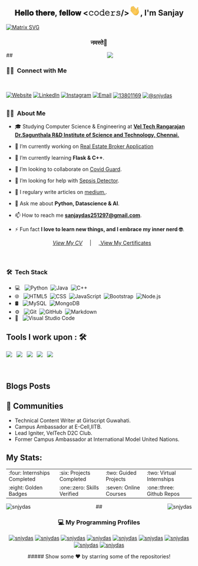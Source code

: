 <h2 align="center"> 𝐇𝐞𝐥𝐥𝐨 𝐭𝐡𝐞𝐫𝐞, 𝐟𝐞𝐥𝐥𝐨𝐰 <𝚌𝚘𝚍𝚎𝚛𝚜/><img src="https://raw.githubusercontent.com/ABSphreak/ABSphreak/master/gifs/Hi.gif" width="30px">, I'm Sanjay</h2>

[![Matrix SVG](https://raw.githubusercontent.com/rodrigograca31/rodrigograca31/master/matrix.svg)](https://www.youtube.com/watch?v=SDkAGkd4NLc)

<h3 align="center">नमस्ते🙏 </h3>
 
<img align='right' src="https://media.giphy.com/media/M9gbBd9nbDrOTu1Mqx/giphy.gif" width="230">
## <h3> 🤝🏻 &nbsp;Connect with Me </h3>
<br>
<p align="left">
<a href="https://mayank-bajaj.me/"><img alt="Website" src="https://img.shields.io/badge/Website-www.mayankbajaj.me-blue?style=flat-square&logo=google-chrome"></a>
<a href="https://linkedin.com/in/snjydas"><img alt="LinkedIn" src="https://img.shields.io/badge/LinkedIn-snjydas-blue?style=flat-square&logo=linkedin"></a>
<a href="https://www.instagram.com/geekyslayer"><img alt="Instagram" src="https://img.shields.io/badge/Instagram-geekyslayer-blue?style=flat-square&logo=instagram"></a>
<a href="sanjaydas251297@gmail.com"><img alt="Email" src="https://img.shields.io/badge/Email-sanjaydas251297@gmail.com-blue?style=flat-square&logo=gmail"></a>
<a href="https://stackoverflow.com/users/13801169" target="blank"><img align="center" src="https://cdn.jsdelivr.net/npm/simple-icons@3.0.1/icons/stackoverflow.svg" alt="13801169" height="40" width="30" /></a>
<a href="https://medium.com/@snjydas" target="blank"><img align="center" src="https://www.vectorlogo.zone/logos/medium/medium-tile.svg" alt="@snjydas" height="30" width="40" /></a>
</p>

## <h3> 🤝🏻 &nbsp;About Me </h3>


- 🎓 Studying Computer Science & Engineering at <a href="https://www.veltech.edu.in/"> <b>Vel Tech Rangarajan Dr.Sagunthala R&D Institute of Science and Technology, Chennai.</b></a>

- 🔭 I’m currently working on [Real Estate Broker Application](https://github.com/snjydas/Real-Estate-Broker-Application)

- 🌱 I’m currently learning **Flask & C++**.

- 👯 I’m looking to collaborate on [Covid Guard](https://github.com/snjydas/Covid-Guard).

- 🤝 I’m looking for help with [Sepsis Detector](https://github.com/snjydas/Sepsis-Detection).

- 📝 I regulary write articles on [medium.](https://medium.com/@snjydas).

- 💬 Ask me about **Python, Datascience & AI**.

- 📫 How to reach me **sanjaydas251297@gmail.com**.

- ⚡ Fun fact **I love to learn new things, and I embrace my inner nerd 🤓**.

<p align="center"
🤔 Looking for a job which would help me make most of my skills.

&nbsp; &nbsp; _[View My CV]()_
&nbsp; &nbsp; | &nbsp; &nbsp; _[View My Certificates](https://github.com/)
</p>
<br />

## <h3> 🛠 &nbsp;Tech Stack</h3>

- 💻 &nbsp;
  ![Python](https://img.shields.io/badge/-Python-333333?style=flat&logo=python)&nbsp;
  ![Java](https://img.shields.io/badge/-Java-333333?style=flat&logo=Java&logoColor=007396)&nbsp;
  ![C++](https://img.shields.io/badge/-C++-333333?style=flat&logo=C%2B%2B&logoColor=00599C)
- 🌐 &nbsp;
  ![HTML5](https://img.shields.io/badge/-HTML5-333333?style=flat&logo=HTML5)&nbsp;
  ![CSS](https://img.shields.io/badge/-CSS-333333?style=flat&logo=CSS3&logoColor=1572B6)&nbsp;
  ![JavaScript](https://img.shields.io/badge/-JavaScript-333333?style=flat&logo=javascript)&nbsp;
  ![Bootstrap](https://img.shields.io/badge/-Bootstrap-333333?style=flat&logo=bootstrap&logoColor=563D7C)&nbsp;
  ![Node.js](https://img.shields.io/badge/-Node.js-333333?style=flat&logo=node.js)
- 🛢 &nbsp;
  ![MySQL](https://img.shields.io/badge/-MySQL-333333?style=flat&logo=mysql)&nbsp;
  ![MongoDB](https://img.shields.io/badge/-MongoDB-333333?style=flat&logo=mongodb)
- ⚙️ &nbsp;
  ![Git](https://img.shields.io/badge/-Git-333333?style=flat&logo=git)&nbsp;
  ![GitHub](https://img.shields.io/badge/-GitHub-333333?style=flat&logo=github)&nbsp;
  ![Markdown](https://img.shields.io/badge/-Markdown-333333?style=flat&logo=markdown)
- 🔧 &nbsp;
  ![Visual Studio Code](https://img.shields.io/badge/-Visual%20Studio%20Code-333333?style=flat&logo=visual-studio-code&logoColor=007ACC)

## Tools I work upon : 🛠

<img src="https://img.shields.io/badge/Keras%20-%23D00000.svg?&style=for-the-badge&logo=Keras&logoColor=white"/> &nbsp; <img src="https://img.shields.io/badge/TensorFlow%20-%23FF6F00.svg?&style=for-the-badge&logo=TensorFlow&logoColor=white" /> &nbsp; <img src="https://img.shields.io/badge/pandas%20-%23150458.svg?&style=for-the-badge&logo=pandas&logoColor=white" /> &nbsp; <img src="https://img.shields.io/badge/Jupyter%20-%23F37626.svg?&style=for-the-badge&logo=Jupyter&logoColor=white" /> &nbsp; <img src="https://img.shields.io/badge/flask%20-%23000.svg?&style=for-the-badge&logo=flask&logoColor=white"/>
<br/>
<br/>
<br/>

## Blogs Posts

<!-- BLOG-POST-LIST:START -->
<!-- BLOG-POST-LIST:END -->

## 👯 Communities

- Technical Content Writer at Girlscript Guwahati.
- Campus Ambassador at E-Cell,IITB.
- Lead Igniter, VelTech D2C Club.
- Former Campus Ambassador at International Model United Nations.

## My Stats:

<table>
  <tr>
    <td> :four: Internships Completed </td>
    <td> :six: Projects Completed </td>
    <td>  :two: Guided Projects  </td>
    <td>  :two: Virtual Internships </td>
  </tr>
  <tr>
    <td>  :eight: Golden Badges  </td>
    <td>  :one::zero: Skills Verified </td>
    <td>  :seven: Online Courses  </td>
    <td>  :one::three: Github Repos </td>
  </tr>
</table>

<div align="center">
<p><img align="left" src="https://github-readme-stats.vercel.app/api/top-langs/?username=snjydas&theme=graywhite&layout=compact&hide=html" alt="snjydas" /></p>
<p><img align="right" src="https://github-readme-stats.vercel.app/api?username=snjydas&theme=graywhite&show_icons=true" alt="snjydas" /></p>
</div>



<div align="center">
<p align="center">
## <h3 align="center">💻&nbsp;My Programming Profiles </h3>
<a href="https://dev.to/snjydas" target="blank"><img align="center" src="https://cdn.jsdelivr.net/npm/simple-icons@3.0.1/icons/dev-dot-to.svg" alt="snjydas" height="30" width="30" /></a>
<a href="https://kaggle.com/snjydas" target="blank"><img align="center" src="https://cdn.jsdelivr.net/npm/simple-icons@3.0.1/icons/kaggle.svg" alt="snjydas" height="30" width="30" /></a>
<a href="https://www.codechef.com/snjydas" target="blank"><img align="center" src="https://cdn.jsdelivr.net/npm/simple-icons@3.1.0/icons/codechef.svg" alt="snjydas" height="30" width="30" /></a>
<a href="https://www.hackerrank.com/snjydas" target="blank"><img align="center" src="https://cdn.jsdelivr.net/npm/simple-icons@3.0.1/icons/hackerrank.svg" alt="snjydas" height="30" width="30" /></a>
<a href="https://www.codeforces.com/snjydas" target="blank"><img align="center" src="https://cdn.jsdelivr.net/npm/simple-icons@3.0.1/icons/codeforces.svg" alt="snjydas" height="30" width="30" /></a>
<a href="https://www.leetcode.com/snjydas" target="blank"><img align="center" src="https://cdn.jsdelivr.net/npm/simple-icons@3.0.1/icons/leetcode.svg" alt="snjydas" height="30" width="30" /></a>
<a href="https://www.hackerearth.com/snjydas" target="blank"><img align="center" src="https://cdn.jsdelivr.net/npm/simple-icons@3.0.1/icons/hackerearth.svg" alt="snjydas" height="30" width="30" /></a>
<a href="https://www.geeksforgeeks.com/snjydas" target="blank"><img align="center" src="https://cdn.jsdelivr.net/npm/simple-icons@3.0.1/icons/geeksforgeeks.svg" alt="snjydas" height="30" width="30" /></a>
<a href="https://www.topcoder.com/snjydas" target="blank"><img align="center" src="https://cdn.jsdelivr.net/npm/simple-icons@3.0.1/icons/topcoder.svg" alt="snjydas" height="30" width="30" /></a>
</p>
</div>

<div align="center">
##### Show some ❤️ by starring some of the repositories!
</div>
